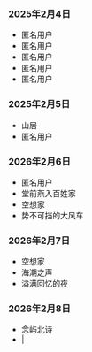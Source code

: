 ### 2025年2月4日
- 匿名用户
- 匿名用户
- 匿名用户
- 匿名用户
- 匿名用户
### 2025年2月5日
- 山居
- 匿名用户
### 2026年2月6日
- 匿名用户
- 堂前燕入百姓家
- 空想家
- 势不可挡的大风车
### 2026年2月7日
- 空想家
- 海潮之声
- 溢满回忆的夜
### 2026年2月8日
- 念屿北诗
- |
